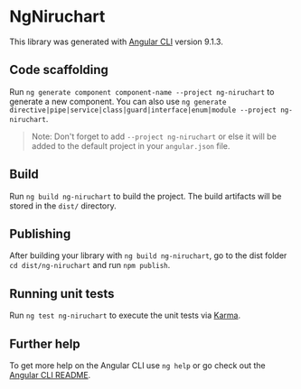 # NgNiruchart

This library was generated with [Angular CLI](https://github.com/angular/angular-cli) version 9.1.3.

## Code scaffolding

Run `ng generate component component-name --project ng-niruchart` to generate a new component. You can also use `ng generate directive|pipe|service|class|guard|interface|enum|module --project ng-niruchart`.
> Note: Don't forget to add `--project ng-niruchart` or else it will be added to the default project in your `angular.json` file. 

## Build

Run `ng build ng-niruchart` to build the project. The build artifacts will be stored in the `dist/` directory.

## Publishing

After building your library with `ng build ng-niruchart`, go to the dist folder `cd dist/ng-niruchart` and run `npm publish`.

## Running unit tests

Run `ng test ng-niruchart` to execute the unit tests via [Karma](https://karma-runner.github.io).

## Further help

To get more help on the Angular CLI use `ng help` or go check out the [Angular CLI README](https://github.com/angular/angular-cli/blob/master/README.md).
